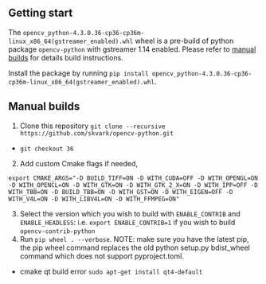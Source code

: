 ## Getting start
The ```opencv_python-4.3.0.36-cp36-cp36m-linux_x86_64(gstreamer_enabled).whl``` wheel is a pre-build of python package ```opencv-python``` with gstreamer 1.14 enabled. Please refer to [manual builds](https://github.com/skvark/opencv-python#manual-builds) for details build instructions.

Install the package by running ```pip install opencv_python-4.3.0.36-cp36-cp36m-linux_x86_64(gstreamer_enabled).whl```.

## Manual builds
1. Clone this repository ```git clone --recursive https://github.com/skvark/opencv-python.git```
- ```git checkout 36```
2. Add custom Cmake flags if needed,
```
export CMAKE_ARGS="-D BUILD_TIFF=ON -D WITH_CUDA=OFF -D WITH_OPENGL=ON -D WITH_OPENCL=ON -D WITH_GTK=ON -D WITH_GTK_2_X=ON -D WITH_IPP=OFF -D WITH_TBB=ON -D BUILD_TBB=ON -D WITH_GST=ON -D WITH_EIGEN=OFF -D WITH_V4L=ON -D WITH_LIBV4L=ON -D WITH_FFMPEG=ON"
```
3. Select the version which you wish to build with ```ENABLE_CONTRIB``` and ```ENABLE_HEADLESS```: i.e. ```export ENABLE_CONTRIB=1``` if you wish to build ```opencv-contrib-python```
4. Run ```pip wheel . --verbose```. NOTE: make sure you have the latest pip, the pip wheel command replaces the old python setup.py bdist_wheel command which does not support pyproject.toml. 
- cmake qt build error ```sudo apt-get install qt4-default```
